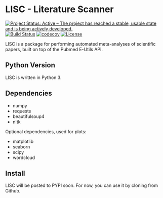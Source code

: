 # LISC - Literature Scanner

[![Project Status: Active – The project has reached a stable, usable state and is being actively developed.](http://www.repostatus.org/badges/latest/active.svg)](http://www.repostatus.org/#active)
[![Build Status](https://travis-ci.org/TomDonoghue/lisc.svg)](https://travis-ci.org/TomDonoghue/lisc)
[![codecov](https://codecov.io/gh/TomDonoghue/lisc/branch/master/graph/badge.svg)](https://codecov.io/gh/TomDonoghue/lisc)
[![License](https://img.shields.io/pypi/l/fooof.svg)](https://opensource.org/licenses/Apache-2.0)

LISC is a package for performing automated meta-analyses of scientific papers, built on top of the Pubmed E-Utils API.

## Python Version

LISC is written in Python 3.

## Dependencies

- numpy
- requests
- beautifulsoup4
- nltk

Optional dependencies, used for plots:
- matplotlib
- seaborn
- scipy
- wordcloud

## Install

LISC will be posted to PYPI soon. For now, you can use it by cloning from Github.
